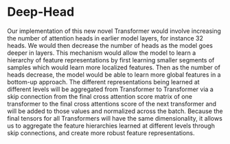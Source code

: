 # Deep-Head
Our implementation of this new novel Transformer would involve increasing the number of attention heads in earlier model layers, for instance 32 heads. We would then decrease the number of heads as the model goes deeper in layers. This mechanism would allow the model to learn a hierarchy of feature representations by first learning smaller segments of samples which would learn more localized features. Then as the number of heads decrease, the model would be able to learn more global features in a bottom-up approach. The different representations being learned at different levels will be aggregated from Transformer to Transformer via a skip connection from the final cross attention score matrix of one transformer to the final cross attentions score of the next transformer and will be added to those values and normalized across the batch. Because the final tensors for all Transformers will have the same dimensionality, it allows us to aggregate the feature hierarchies learned at different levels through skip connections, and create more robust feature representations.
